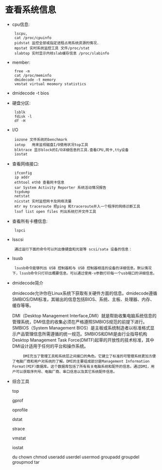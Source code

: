 # 查看系统信息 #
	
	

 - cpu信息:
 
		lscpu,
		cat /proc/cpuinfo
		pidstat 监控全部或指定进程占用系统资源的情况.
		mpstat 实时系统监控工具 文件/proc/stat
		slabtop 实时显示内核slab缓存信息 /proc/slabinfo

 - member:
 
		free -m
		cat /proc/meminfo
		dmidecode -t memory
		vmstat virtual meomory statistics
 - dmidecode -t bios
	
 - 硬盘分区:
 
		lsblk
		fdisk -l
		df -H
		
 - I/O
	 	
		iozone 文件系统的benchmark
		iotop	用来监视磁盘I/O使用状况top工具
		blktrace 显示block的I/O详细信息的工具.查看CPU,网卡,tty设备
		iostat

 - 查看网络接口:
 
		ifconfig
		ip addr
		ethtool eth0 查看网卡信息
		sar	System Activity Reporter 系统活动情况报告
		tcpdump
		netstat
		nicstat 实时监控网卡及网络流量
		mtr my traceroute 把ping 和traceroute并入一个程序的网络诊断工具
		lsof list open files 列出系统打开文件工具

 - 查看所有卡槽信息:
 
		lspci
		
 - lsscsi
 
		通过运行下面的命令可以列出像硬盘和光驱等 scsi/sata 设备的信息：
	
 - lsusb
 
		lsusb命令能够列出 USB 控制器和与 USB 控制器相连的设备的详细信息。默认情况下，lsusb命令只打印出概要信息。可以通过使用-v参数打印每一个usb端口的详细信息。
		
		
		
 - dmidecode简介

      dmidecode允许你在Linux系统下获取有关硬件方面的信息。dmidecode遵循SMBIOS/DMI标准，其输出的信息包括BIOS、系统、主板、处理器、内存、缓存等等。

      DMI（Desktop Management Interface,DMI）就是帮助收集电脑系统信息的管理系统，DMI信息的收集必须在严格遵照SMBIOS规范的前提下进行。SMBIOS（System Management BIOS）是主板或系统制造者以标准格式显示产品管理信息所需遵循的统一规范。SMBIOS和DMI是由行业指导机构Desktop Management Task Force(DMTF)起草的开放性的技术标准，其中DMI设计适用于任何的平台和操作系统。

			DMI充当了管理工具和系统层之间接口的角色。它建立了标准的可管理系统更加方便了电脑厂商和用户对系统的了解。DMI的主要组成部分是Management Information Format(MIF)数据库。这个数据库包括了所有有关电脑系统和配件的信息。通过DMI，用户可以获取序列号、电脑厂商、串口信息以及其它系统配件信息。
		
-	综合工具

	top

	gprof

	oprofile

	dstat

	strace

	vmstat

	iostat
	
	
	du
	chown
	chmod
	useradd
	userdel
	usermod
	groupadd
	groupdel
	groupmod
	tar